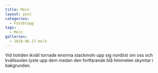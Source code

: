 ```yaml
---
title: Moln
layout: post
categories:
  - Fotoblogg
tags:
  - Moln
galleries:
  - 2018-06-17-moln
---
```


Vid tiotiden ikväll tornade enorma stackmoln upp sig nordöst om oss och kvällssolen lyste upp dem medan den fortfarande blå himmelen skymtar i bakgrunden.
